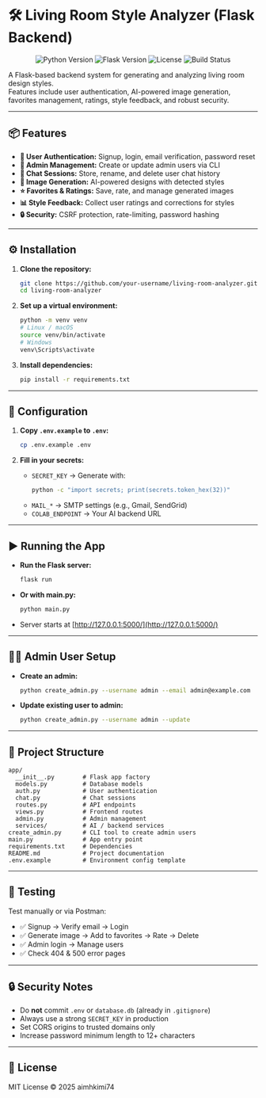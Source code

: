 # 🛠️ Living Room Style Analyzer (Flask Backend)

<p align="center">
  <img src="https://img.shields.io/badge/python-3.10%2B-blue.svg" alt="Python Version">
  <img src="https://img.shields.io/badge/flask-2.3%2B-green.svg" alt="Flask Version">
  <img src="https://img.shields.io/badge/license-MIT-yellow.svg" alt="License">
  <img src="https://img.shields.io/badge/build-passing-brightgreen.svg" alt="Build Status">
</p>

A Flask-based backend system for generating and analyzing living room design styles.  
Features include user authentication, AI-powered image generation, favorites management, ratings, style feedback, and robust security.

---

## 📦 Features

- **🔐 User Authentication:** Signup, login, email verification, password reset
- **👤 Admin Management:** Create or update admin users via CLI
- **💬 Chat Sessions:** Store, rename, and delete user chat history
- **🎨 Image Generation:** AI-powered designs with detected styles
- **⭐ Favorites & Ratings:** Save, rate, and manage generated images
- **📊 Style Feedback:** Collect user ratings and corrections for styles
- **🔒 Security:** CSRF protection, rate-limiting, password hashing

---

## ⚙️ Installation

1. **Clone the repository:**
   ```sh
   git clone https://github.com/your-username/living-room-analyzer.git
   cd living-room-analyzer
   ```

2. **Set up a virtual environment:**
   ```sh
   python -m venv venv
   # Linux / macOS
   source venv/bin/activate
   # Windows
   venv\Scripts\activate
   ```

3. **Install dependencies:**
   ```sh
   pip install -r requirements.txt
   ```

---

## 🔑 Configuration

1. **Copy `.env.example` to `.env`:**
   ```sh
   cp .env.example .env
   ```

2. **Fill in your secrets:**
   - `SECRET_KEY` → Generate with:
     ```sh
     python -c "import secrets; print(secrets.token_hex(32))"
     ```
   - `MAIL_*` → SMTP settings (e.g., Gmail, SendGrid)
   - `COLAB_ENDPOINT` → Your AI backend URL

---

## ▶️ Running the App

- **Run the Flask server:**
  ```sh
  flask run
  ```
- **Or with main.py:**
  ```sh
  python main.py
  ```
- Server starts at [http://127.0.0.1:5000/](http://127.0.0.1:5000/)

---

## 👨‍💻 Admin User Setup

- **Create an admin:**
  ```sh
  python create_admin.py --username admin --email admin@example.com
  ```
- **Update existing user to admin:**
  ```sh
  python create_admin.py --username admin --update
  ```

---

## 📂 Project Structure

```
app/
  __init__.py        # Flask app factory
  models.py          # Database models
  auth.py            # User authentication
  chat.py            # Chat sessions
  routes.py          # API endpoints
  views.py           # Frontend routes
  admin.py           # Admin management
  services/          # AI / backend services
create_admin.py      # CLI tool to create admin users
main.py              # App entry point
requirements.txt     # Dependencies
README.md            # Project documentation
.env.example         # Environment config template
```

---

## 🧪 Testing

Test manually or via Postman:

- ✅ Signup → Verify email → Login
- ✅ Generate image → Add to favorites → Rate → Delete
- ✅ Admin login → Manage users
- ✅ Check 404 & 500 error pages

---

## 🔒 Security Notes

- Do **not** commit `.env` or `database.db` (already in `.gitignore`)
- Always use a strong `SECRET_KEY` in production
- Set CORS origins to trusted domains only
- Increase password minimum length to 12+ characters

---

## 📜 License

MIT License © 2025 aimhkimi74
